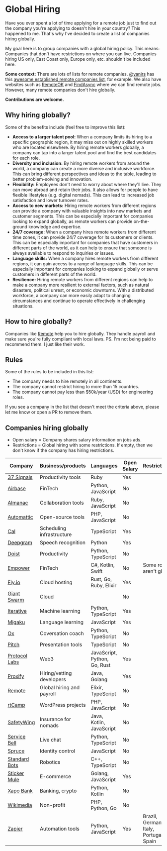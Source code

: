 # Global Hiring

Have you ever spent a lot of time applying for a remote job just to find out the company you're applying to doesn't hire in your country?
This happened to me. That's why I've decided to create a list of companies hiring globally.

My goal here is to group companies with a global hiring policy. This means: Companies that don't have restrictions on where you can live.
Companies hiring US only, East Coast only, Europe only, etc. shouldn't be included here.

**Some context:** There are lots of lists for remote companies. [@yanirs](https://github.com/yanirs) has this [awesome established remote companies list](https://github.com/yanirs/established-remote), for example. We also have websites such as [RemoteOK](https://remoteok.com/) and [FindAsync](https://www.findasync.com/) where we can find remote jobs. However, many remote companies don't hire globally.

**Contributions are welcome.**

## Why hiring globally?

Some of the benefits include (feel free to improve this list):

- **Access to a larger talent pool:** When a company limits its hiring to a specific geographic region, it may miss out on highly skilled workers who are located elsewhere. By hiring remote workers globally, a company can tap into a larger talent pool and find the best candidates for each role.
- **Diversity and inclusion:** By hiring remote workers from around the world, a company can create a more diverse and inclusive workforce. This can bring different perspectives and ideas to the table, leading to better problem-solving and innovation.
- **Flexibility:** Employees don't need to worry about where they'll live. They can move abroad and retain their jobs. It also allows for people to have flexible lifestyles (e.g. digital nomads). This can lead to increased job satisfaction and lower turnover rates.
- **Access to new markets:** Hiring remote workers from different regions can provide a company with valuable insights into new markets and customer segments. This can be especially important for companies looking to expand globally, as remote workers can provide on-the-ground knowledge and expertise.
- **24/7 coverage:** When a company hires remote workers from different time zones, it can provide 24/7 coverage for its customers or clients. This can be especially important for companies that have customers in different parts of the world, as it can help to ensure that someone is always available to respond to inquiries or issues.
- **Language skills:** When a company hires remote workers from different regions, it can gain access to a range of language skills. This can be especially important for companies looking to expand globally or serve customers in different parts of the world.
- **Resilience:** Hiring remote workers from different regions can help to make a company more resilient to external factors, such as natural disasters, political unrest, or economic downturns. With a distributed workforce, a company can more easily adapt to changing circumstances and continue to operate effectively in challenging situations.

## How to hire globally?

Companies like [Remote](https://remote.com/) help you to hire globally. They handle payroll and make sure you're fully compliant with local laws.
PS. I'm not being paid to recommend them. I just like their work.

## Rules

Some of the rules to be included in this list:

- The company needs to hire remotely in all continents.
- The company cannot restrict hiring to more than 15 countries.
- The company cannot pay less than $50k/year (USD) for engineering roles.

If you see a company in the list that doesn't meet the criteria above, please let me know or open a PR to remove them.

## Companies hiring globally

- Open salary = Company shares salary information on jobs ads.
- Restrictions = Global hiring with some restrictions. If empty, then we don't know if the company has hiring restrictions.

| Company                                       | Business/products         | Languages                    | Open Salary | Restrictions                            |
| --------------------------------------------- | ------------------------- | ---------------------------- | ----------- | --------------------------------------- |
| [37 Signals](https://37signals.com/)          | Productivity tools        | Ruby                         | Yes         |                                         |
| [Airbase](https://www.airbase.com/)           | FinTech                   | Python, JavaScript           | No          |                                         |
| [Almanac](https://almanac.io/)                | Collaboration tools       | Ruby, JavaScript             | No          |                                         |
| [Automattic](https://automattic.com/)         | Open-source tools         | PHP, JavaScript              | No          |                                         |
| [Cal](https://cal.com)                        | Scheduling infrastructure | TypeScript                   | Yes         |                                         |
| [Deepgram](https://deepgram.com/)             | Speech recognition        | Python                       | Yes         |                                         |
| [Doist](https://doist.com/)                   | Productivity              | Python, TypeScript           | No          |                                         |
| [Empower](https://empower.me/)                | FinTech                   | C#, Kotlin, Swift            | No          | Some roles aren't global                |
| [Fly.io](https://fly.io/)                     | Cloud hosting             | Rust, Go, Ruby, Elixir       | Yes         |                                         |
| [Giant Swarm](https://www.giantswarm.io/)     | Cloud                     |                              | No          |                                         |
| [Iterative](https://iterative.ai/)            | Machine learning          | Python, TypeScript           | Yes         |                                         |
| [Migaku](https://www.migaku.io/)              | Language learning         | JavaScript                   | Yes         |                                         |
| [Ox](https://ox.work/)                        | Coversation coach         | Python, TypeScript           | No          |                                         |
| [Pitch](https://pitch.com/)                   | Presentation tools        | TypeScript                   | No          |                                         |
| [Protocol Labs](https://protocol.ai/)         | Web3                      | JavaScript, Python, Go, Rust | Yes         |                                         |
| [Proxify](https://proxify.io/)                | Hiring/vetting developers | Java, Golang                 | Yes         |                                         |
| [Remote](https://remote.com/)                 | Global hiring and payroll | Elixir, TypeScript           | No          |                                         |
| [rtCamp](https://rtcamp.com/)                 | WordPress projects        | PHP, JavaScript              | No          |                                         |
| [SafetyWing](https://safetywing.com/)         | Insurance for nomads      | Java, Kotlin, JavaScript     | No          |                                         |
| [Service Bell](https://www.servicebell.com/)  | Live chat                 | Python, TypeScript           | No          |                                         |
| [Spruce](https://www.spruceid.com/)           | Identity control          | JavaScript                   | No          |                                         |
| [Standard Bots](https://standardbots.com/)    | Robotics                  | C++, TypeScript              | No          |                                         |
| [Sticker Mule](https://www.stickermule.com/)  | E-commerce                | Golang, JavaScript           | Yes         |                                         |
| [Xapo Bank](https://www.xapo.com/)            | Banking, crypto           | Python, Kotlin               | No          |                                         |
| [Wikimedia](https://wikimediafoundation.org/) | Non-profit                | PHP, Python, Go              | No          |                                         |
| [Zapier](https://zapier.com/)                 | Automation tools          | Python, JavaScript           | Yes         | Brazil, Germany, Italy, Portugal, Spain |
